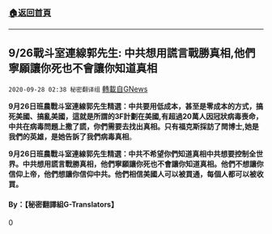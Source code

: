 ###  [:house:返回首頁](https://github.com/ourhimalayas/txt)
---

## 9/26戰斗室連線郭先生: 中共想用謊言戰勝真相,他們寧願讓你死也不會讓你知道真相
`2020-09-28 02:38 秘密翻译组` [轉載自GNews](https://gnews.org/zh-hant/387881/)

**9月26日班農戰斗室連線郭先生精選：中共要用低成本，甚至是零成本的方式，搞死美國、搞亂美國，這就是所謂的3F計劃在美國,有超過20萬人因冠狀病毒喪命，中共在病毒問題上撒了謊，你們需要去找出真相。只有福克斯採訪了閆博士,她是我們的英雄，是她告訴了我們病毒真相**。



**9月26日班農戰斗室連線郭先生精選：中共不希望你們知道真相中共想要控制全世界。中共想用謊言戰勝真相，他們寧願讓你死也不會讓你知道真相。他們不想讓你信仰上帝，他們想讓你信仰中共。他們相信美國人可以被買通，每個人都可以被收買。**



####  **By：【秘密翻譯組G-Translators】**



0
